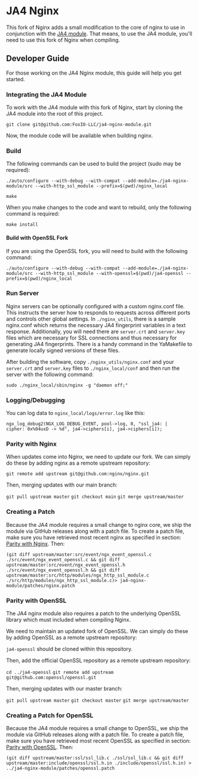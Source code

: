 # JA4 Nginx

This fork of Nginx adds a small modification to the core of nginx to use in conjunction with the [JA4 module](https://github.com/FoxIO-LLC/ja4-plus-nginx). That means, to use the JA4 module, you'll need to use this fork of Nginx when compiling.

## Developer Guide

For those working on the JA4 Nginx module, this guide will help you get started.

### Integrating the JA4 Module

To work with the JA4 module with this fork of Nginx, start by cloning the JA4 module into the root of this project.

`git clone git@github.com:FoxIO-LLC/ja4-nginx-module.git`

Now, the module code will be available when building nginx.

### Build

The following commands can be used to build the project (sudo may be required):

`./auto/configure --with-debug --with-compat --add-module=./ja4-nginx-module/src --with-http_ssl_module --prefix=$(pwd)/nginx_local`

`make`

When you make changes to the code and want to rebuild, only the following command is required:

`make install`

#### Build with OpenSSL Fork

If you are using the OpenSSL fork, you will need to build with the following command:

`./auto/configure --with-debug --with-compat --add-module=./ja4-nginx-module/src --with-http_ssl_module --with-openssl=$(pwd)/ja4-openssl --prefix=$(pwd)/nginx_local`

### Run Server

Nginx servers can be optionally configured with a custom nginx.conf file. This instructs the server how to responds to requests across different ports and controls other global settings. In `./nginx_utils`, there is a sample nginx.conf which returns the necessary JA4 fingerprint variables in a text response. Additionally, you will need there are `server.crt` and `server.key` files which are necessary for SSL connections and thus necessary for generating JA4 fingerprints. There is a handy command in the YaMakefile to generate locally signed versions of these files.

After building the software, copy `./nginx_utils/nginx.conf` and your `server.crt` and `server.key` files to `./nginx_local/conf` and then run the server with the following command:

`sudo ./nginx_local/sbin/nginx -g "daemon off;"`

### Logging/Debugging

You can log data to `nginx_local/logs/error.log` like this:

`ngx_log_debug2(NGX_LOG_DEBUG_EVENT, pool->log, 0, "ssl_ja4: |    cipher: 0x%04uxD -> %d", ja4->ciphers[i], ja4->ciphers[i]);`

### Parity with Nginx

When updates come into Nginx, we need to update our fork. We can simply do these by adding nginx as a remote upstream repository:

`git remote add upstream git@github.com:nginx/nginx.git`

Then, merging updates with our main branch:

`git pull upstream master`
`git checkout main`
`git merge upstream/master`

### Creating a Patch

Because the JA4 module requires a small change to nginx core, we ship the module via GitHub releases along with a patch file. To create a patch file, make sure you have retrieved most recent nginx as specified in section: [Parity with Nginx](#parity-with-nginx). Then:

`(git diff upstream/master:src/event/ngx_event_openssl.c ./src/event/ngx_event_openssl.c && git diff upstream/master:src/event/ngx_event_openssl.h ./src/event/ngx_event_openssl.h && git diff upstream/master:src/http/modules/ngx_http_ssl_module.c ./src/http/modules/ngx_http_ssl_module.c)> ja4-nginx-module/patches/nginx.patch`

### Parity with OpenSSL

The JA4 nginx module also requires a patch to the underlying OpenSSL library which must included when compiling Nginx.

We need to maintain an updated fork of OpenSSL. We can simply do these by adding OpenSSL as a remote upstream repository:

`ja4-openssl` should be cloned within this repository.

Then, add the official OpenSSL repository as a remote upstream repository:

`cd ../ja4-openssl`
`git remote add upstream git@github.com:openssl/openssl.git`

Then, merging updates with our master branch:

`git pull upstream master`
`git checkout master`
`git merge upstream/master`

### Creating a Patch for OpenSSL

Because the JA4 module requires a small change to OpenSSL, we ship the module via GitHub releases along with a patch file. To create a patch file, make sure you have retrieved most recent OpenSSL as specified in section: [Parity with OpenSSL](#parity-with-openssl). Then:

`(git diff upstream/master:ssl/ssl_lib.c ./ssl/ssl_lib.c && git diff upstream/master:include/openssl/ssl.h.in ./include/openssl/ssl.h.in) > ../ja4-nginx-module/patches/openssl.patch`